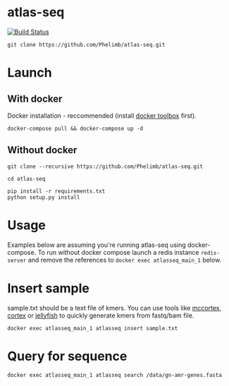 # atlas-seq
[![Build Status](https://travis-ci.com/Phelimb/atlas-seq.svg?token=zS56Z2pmznVQKhUTxqcq&branch=master)](https://travis-ci.com/Phelimb/atlas-seq)

	git clone https://github.com/Phelimb/atlas-seq.git



# Launch
	
## With docker

Docker installation -  reccommended (install [docker toolbox](https://www.docker.com/products/docker-toolbox) first). 

	docker-compose pull && docker-compose up -d


## Without docker

	git clone --recursive https://github.com/Phelimb/atlas-seq.git

	cd atlas-seq

	pip install -r requirements.txt
	python setup.py install

# Usage

Examples below are assuming you're running atlas-seq using docker-compose. To run without docker compose launch a redis instance `redis-server` and remove the references to `docker exec atlasseq_main_1` below. 

# Insert sample

sample.txt should be a text file of kmers. You can use tools like [mccortex](https://github.com/mcveanlab/mccortex), [cortex](https://github.com/iqbal-lab/cortex) or [jellyfish](https://github.com/gmarcais/Jellyfish) to quickly generate kmers from fastq/bam file. 

	docker exec atlasseq_main_1 atlasseq insert sample.txt

# Query for sequence

	docker exec atlasseq_main_1 atlasseq search /data/gn-amr-genes.fasta
